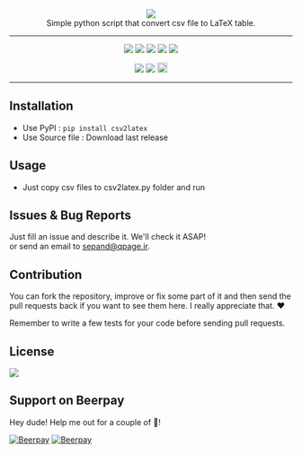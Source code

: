  
<div align="center">
<img src="http://sepandhaghighi.github.io/csv2latex/Files/logo.png"/>
<br/>
Simple python script that convert csv file to LaTeX table.  
<hr/>
<a href="https://codeclimate.com/github/sepandhaghighi/csv2latex"><img src="https://codeclimate.com/github/sepandhaghighi/csv2latex/badges/gpa.svg" /></a>
<a href="https://scrutinizer-ci.com/g/sepandhaghighi/csv2latex/?branch=master"><img src="https://scrutinizer-ci.com/g/sepandhaghighi/csv2latex/badges/quality-score.png?b=master"/></a>
<a href="https://github.com/sepandhaghighi/csv2latex/blob/master/LICENSE"><img src="https://img.shields.io/github/license/mashape/apistatus.svg"/></a>
<a href="https://www.codacy.com/app/sepand-haghighi/csv2latex?utm_source=github.com&amp;utm_medium=referral&amp;utm_content=sepandhaghighi/csv2latex&amp;utm_campaign=Badge_Grade"><img src="https://api.codacy.com/project/badge/Grade/895c15935aca4fd0bdd8d642365cec5f"/></a>
<a href="https://scrutinizer-ci.com/g/sepandhaghighi/csv2latex/?branch=master"><img src="https://scrutinizer-ci.com/g/sepandhaghighi/csv2latex/badges/build.png?b=master"/></a>

<a href="http://www.shaghighi.ir/csv2latex"><img src="https://img.shields.io/website-up-down-green-red/http/shields.io.svg"/></a>
 <a href="https://gitter.im/csv2latex"><img src="https://img.shields.io/gitter/room/nwjs/nw.js.svg"/></a>
<a href="https://badge.fury.io/py/csv2latex"><img src="https://badge.fury.io/py/csv2latex.svg" alt="PyPI version" height="18"></a>

<hr/>
</div>

## Installation ##
- Use PyPI : `pip install csv2latex`
- Use Source file : Download last release


## Usage ##
- Just copy csv files to csv2latex.py folder and run 


## Issues & Bug Reports			

Just fill an issue and describe it. We'll check it ASAP!							
or send an email to [sepand@qpage.ir](mailto:sepand@qpage.ir "sepand@qpage.ir"). 


## Contribution			

You can fork the repository, improve or fix some part of it and then send the pull requests back if you want to see them here. I really appreciate that. ❤️			

Remember to write a few tests for your code before sending pull requests. 


## License

<a href="https://github.com/sepandhaghighi/csv2latex/blob/master/LICENSE"><img src="https://img.shields.io/github/license/mashape/apistatus.svg"/></a>
## Support on Beerpay
Hey dude! Help me out for a couple of :beers:!

[![Beerpay](https://beerpay.io/sepandhaghighi/csv2latex/badge.svg?style=beer-square)](https://beerpay.io/sepandhaghighi/csv2latex)  [![Beerpay](https://beerpay.io/sepandhaghighi/csv2latex/make-wish.svg?style=flat-square)](https://beerpay.io/sepandhaghighi/csv2latex?focus=wish)